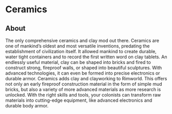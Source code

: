 # Ceramics
## About
The only comprehensive ceramics and clay mod out there. Ceramics are one of mankind’s oldest and most versatile inventions, predating the establishment of civilization itself. It allowed mankind to create durable, water tight containers and to record the first written word on clay tablets. An endlessly useful material, clay can be shaped into bricks and fired to construct strong, fireproof walls, or shaped into beautiful sculptures. With advanced technologies, it can even be formed into precise electronics or durable armor.
Ceramics adds clay and clayworking to Rimworld. This offers not only an early fireproof construction material in the form of simple mud bricks, but also a variety of more advanced materials as more research is unlocked.
With the right skills and tools, your colonists can transform raw materials into cutting-edge equipment, like advanced electronics and durable body armor.



